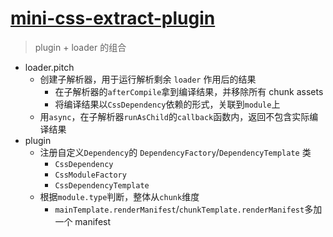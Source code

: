 # [mini-css-extract-plugin](https://github.com/webpack-contrib/mini-css-extract-plugin)

> plugin + loader 的组合

- loader.pitch
    - 创建子解析器，用于运行解析剩余 `loader` 作用后的结果
        - 在子解析器的`afterCompile`拿到编译结果，并移除所有 chunk assets
        - 将编译结果以`CssDependency`依赖的形式，关联到`module`上
    - 用`async`，在子解析器`runAsChild`的`callback`函数内，返回不包含实际编译结果
- plugin
    - 注册自定义`Dependency`的 `DependencyFactory`/`DependencyTemplate` 类
        - `CssDependency`
        - `CssModuleFactory`
        - `CssDependencyTemplate`
    - 根据`module.type`判断，整体从`chunk`维度
        - `mainTemplate.renderManifest`/`chunkTemplate.renderManifest`多加一个 manifest
